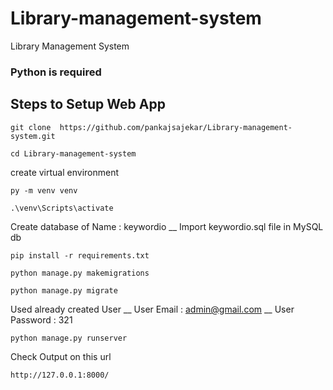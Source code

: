 # Library-management-system
Library Management System

### Python is required
## Steps to Setup Web App
```
git clone  https://github.com/pankajsajekar/Library-management-system.git
```
```
cd Library-management-system
```
create virtual environment
```
py -m venv venv
```
```
.\venv\Scripts\activate
```
Create database of Name : keywordio __
Import keywordio.sql file in MySQL db

```
pip install -r requirements.txt
```
```
python manage.py makemigrations
```
```
python manage.py migrate
```
Used already created User __
User Email : admin@gmail.com __
User Password : 321
```
python manage.py runserver
```
Check Output on this url
```
http://127.0.0.1:8000/
```

